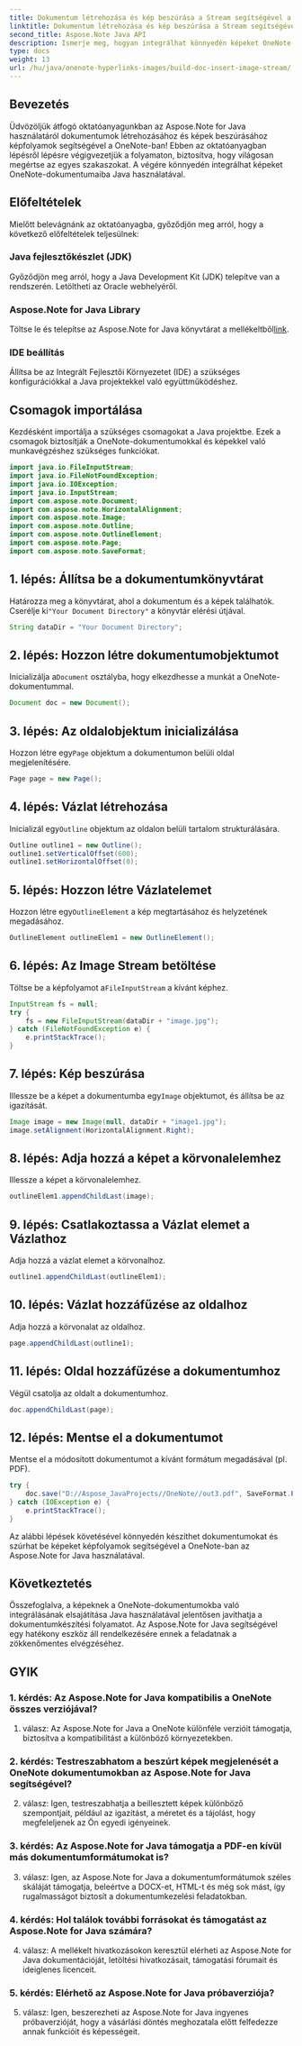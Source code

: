 ```yaml
---
title: Dokumentum létrehozása és kép beszúrása a Stream segítségével a OneNote-ban – Java
linktitle: Dokumentum létrehozása és kép beszúrása a Stream segítségével a OneNote-ban – Java
second_title: Aspose.Note Java API
description: Ismerje meg, hogyan integrálhat könnyedén képeket OneNote-dokumentumokba az Aspose.Note for Java segítségével. Lépésről lépésre bemutató útmutató Java fejlesztőknek.
type: docs
weight: 13
url: /hu/java/onenote-hyperlinks-images/build-doc-insert-image-stream/
---
```

## Bevezetés

Üdvözöljük átfogó oktatóanyagunkban az Aspose.Note for Java használatáról dokumentumok létrehozásához és képek beszúrásához képfolyamok segítségével a OneNote-ban! Ebben az oktatóanyagban lépésről lépésre végigvezetjük a folyamaton, biztosítva, hogy világosan megértse az egyes szakaszokat. A végére könnyedén integrálhat képeket OneNote-dokumentumaiba Java használatával.

## Előfeltételek

Mielőtt belevágnánk az oktatóanyagba, győződjön meg arról, hogy a következő előfeltételek teljesülnek:

### Java fejlesztőkészlet (JDK)

Győződjön meg arról, hogy a Java Development Kit (JDK) telepítve van a rendszerén. Letöltheti az Oracle webhelyéről.

### Aspose.Note for Java Library

 Töltse le és telepítse az Aspose.Note for Java könyvtárat a mellékeltből[link](https://releases.aspose.com/note/java/).

### IDE beállítás

Állítsa be az Integrált Fejlesztői Környezetet (IDE) a szükséges konfigurációkkal a Java projektekkel való együttműködéshez.

## Csomagok importálása

Kezdésként importálja a szükséges csomagokat a Java projektbe. Ezek a csomagok biztosítják a OneNote-dokumentumokkal és képekkel való munkavégzéshez szükséges funkciókat.

```java
import java.io.FileInputStream;
import java.io.FileNotFoundException;
import java.io.IOException;
import java.io.InputStream;
import com.aspose.note.Document;
import com.aspose.note.HorizontalAlignment;
import com.aspose.note.Image;
import com.aspose.note.Outline;
import com.aspose.note.OutlineElement;
import com.aspose.note.Page;
import com.aspose.note.SaveFormat;
```

## 1. lépés: Állítsa be a dokumentumkönyvtárat

 Határozza meg a könyvtárat, ahol a dokumentum és a képek találhatók. Cserélje ki`"Your Document Directory"` a könyvtár elérési útjával.

```java
String dataDir = "Your Document Directory";
```

## 2. lépés: Hozzon létre dokumentumobjektumot

 Inicializálja a`Document` osztályba, hogy elkezdhesse a munkát a OneNote-dokumentummal.

```java
Document doc = new Document();
```

## 3. lépés: Az oldalobjektum inicializálása

 Hozzon létre egy`Page` objektum a dokumentumon belüli oldal megjelenítésére.

```java
Page page = new Page();
```

## 4. lépés: Vázlat létrehozása

 Inicializál egy`Outline` objektum az oldalon belüli tartalom strukturálására.

```java
Outline outline1 = new Outline();
outline1.setVerticalOffset(600);
outline1.setHorizontalOffset(0);
```

## 5. lépés: Hozzon létre Vázlatelemet

 Hozzon létre egy`OutlineElement` a kép megtartásához és helyzetének megadásához.

```java
OutlineElement outlineElem1 = new OutlineElement();
```

## 6. lépés: Az Image Stream betöltése

 Töltse be a képfolyamot a`FileInputStream` a kívánt képhez.

```java
InputStream fs = null;
try {
    fs = new FileInputStream(dataDir + "image.jpg");
} catch (FileNotFoundException e) {
    e.printStackTrace();
}
```

## 7. lépés: Kép beszúrása

 Illessze be a képet a dokumentumba egy`Image` objektumot, és állítsa be az igazítását.

```java
Image image = new Image(null, dataDir + "image1.jpg");
image.setAlignment(HorizontalAlignment.Right);
```

## 8. lépés: Adja hozzá a képet a körvonalelemhez

Illessze a képet a körvonalelemhez.

```java
outlineElem1.appendChildLast(image);
```

## 9. lépés: Csatlakoztassa a Vázlat elemet a Vázlathoz

Adja hozzá a vázlat elemet a körvonalhoz.

```java
outline1.appendChildLast(outlineElem1);
```

## 10. lépés: Vázlat hozzáfűzése az oldalhoz

Adja hozzá a körvonalat az oldalhoz.

```java
page.appendChildLast(outline1);
```

## 11. lépés: Oldal hozzáfűzése a dokumentumhoz

Végül csatolja az oldalt a dokumentumhoz.

```java
doc.appendChildLast(page);
```

## 12. lépés: Mentse el a dokumentumot

Mentse el a módosított dokumentumot a kívánt formátum megadásával (pl. PDF).

```java
try {
    doc.save("D://Aspose_JavaProjects//OneNote//out3.pdf", SaveFormat.Pdf);
} catch (IOException e) {
    e.printStackTrace();
}
```

Az alábbi lépések követésével könnyedén készíthet dokumentumokat és szúrhat be képeket képfolyamok segítségével a OneNote-ban az Aspose.Note for Java használatával.

## Következtetés

Összefoglalva, a képeknek a OneNote-dokumentumokba való integrálásának elsajátítása Java használatával jelentősen javíthatja a dokumentumkészítési folyamatot. Az Aspose.Note for Java segítségével egy hatékony eszköz áll rendelkezésére ennek a feladatnak a zökkenőmentes elvégzéséhez.

## GYIK

### 1. kérdés: Az Aspose.Note for Java kompatibilis a OneNote összes verziójával?

1. válasz: Az Aspose.Note for Java a OneNote különféle verzióit támogatja, biztosítva a kompatibilitást a különböző környezetekben.

### 2. kérdés: Testreszabhatom a beszúrt képek megjelenését a OneNote dokumentumokban az Aspose.Note for Java segítségével?

2. válasz: Igen, testreszabhatja a beillesztett képek különböző szempontjait, például az igazítást, a méretet és a tájolást, hogy megfeleljenek az Ön egyedi igényeinek.

### 3. kérdés: Az Aspose.Note for Java támogatja a PDF-en kívül más dokumentumformátumokat is?

3. válasz: Igen, az Aspose.Note for Java a dokumentumformátumok széles skáláját támogatja, beleértve a DOCX-et, HTML-t és még sok mást, így rugalmasságot biztosít a dokumentumkezelési feladatokban.

### 4. kérdés: Hol találok további forrásokat és támogatást az Aspose.Note for Java számára?

4. válasz: A mellékelt hivatkozásokon keresztül elérheti az Aspose.Note for Java dokumentációját, letöltési hivatkozásait, támogatási fórumait és ideiglenes licenceit.

### 5. kérdés: Elérhető az Aspose.Note for Java próbaverziója?

5. válasz: Igen, beszerezheti az Aspose.Note for Java ingyenes próbaverzióját, hogy a vásárlási döntés meghozatala előtt felfedezze annak funkcióit és képességeit.
